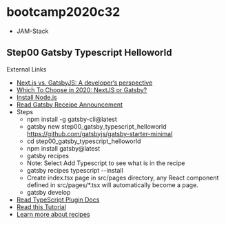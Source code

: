 # bootcamp2020c32
- JAM-Stack

## Step00 Gatsby Typescript Helloworld
External Links
- [Next.js vs. GatsbyJS: A developer’s perspective](https://blog.logrocket.com/next-js-vs-gatsbyjs-a-developers-perspective/)
- [Which To Choose in 2020: NextJS or Gatsby?](https://medium.com/frontend-digest/which-to-choose-in-2020-nextjs-vs-gatsby-1aa7ca279d8a)
- [Install Node.js](https://nodejs.org/en/download/)
- [Read Gatsby Receipe Announcement](https://www.gatsbyjs.org/blog/2020-04-15-announcing-gatsby-recipes/)
- Steps
  - npm install -g gatsby-cli@latest
  - gatsby new step00_gatsby_typescript_helloworld  https://github.com/gatsbyjs/gatsby-starter-minimal
  - cd step00_gatsby_typescript_helloworld
  - npm install gatsby@latest
  - gatsby recipes
  - Note: Select Add Typescript to see what is in the recipe
  - gatsby recipes typescript --install
  - Create index.tsx page in src/pages directory, any React component defined in src/pages/*.tsx will automatically become a page.
  - gatsby develop
- [Read TypeScript Plugin Docs](https://www.gatsbyjs.org/packages/gatsby-plugin-typescript/)
- [Read this Tutorial](https://www.gatsbyjs.org/tutorial/part-one/)
- [Learn more about recipes](https://www.gatsbyjs.org/docs/recipes/)
